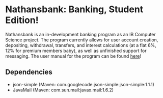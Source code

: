 # Nathansbank: Banking, Student Edition!

Nathansbank is an in-development banking program as an IB Computer Science project. The program currently allows for user account creation, depositing, withdrawal, transfers, and interest calculations (at a flat 6%, 12% for premium members baby), as well as unfinished support for messaging. The user manual for the program can be found [here](https://docs.google.com/document/d/1BSzvhYR3RUkn2A6zcrL9xpvgLOpLmx3ebjmSVQZOzxY/)!

## Dependencies

- json-simple (Maven: com.googlecode.json-simple:json-simple:1.1.1)
- JavaMail (Maven: com.sun.mail:javax.mail:1.6.2)
